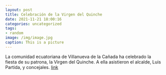 ```yaml
---
layout: post
title: Celebración de la Virgen del Quinche
date: 2021-11-21 18:00:16
categories: uncategorized
tags:
- random
image: /img/image.jpg
caption: This is a picture
---
```

La comunidad ecuatoriana de Villanueva de la Cañada ha celebrado la fiesta de su patrona, la Virgen del Quinche. A ella asistieron el alcalde, Luis Partida, y concejales.  [link](https://www.ayto-villacanada.es/noticias/celebracion-de-la-virgen-del-quinche/)
